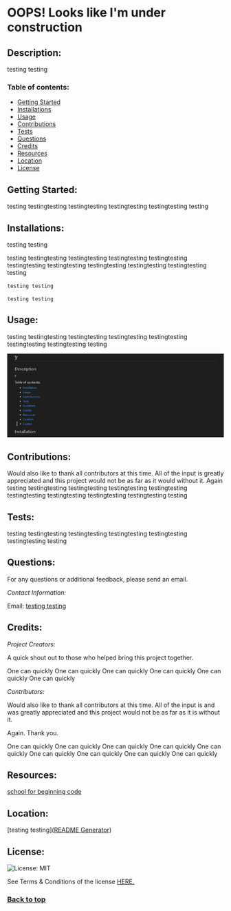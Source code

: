 # **OOPS! Looks like I'm under construction**

## Description:
testing testing

### Table of contents:

- [Getting Started](#getting)
- [Installations](#installations)
- [Usage](#usage)
- [Contributions](#contributions)
- [Tests](#tests)
- [Questions](#questions)
- [Credits](#credits)
- [Resources](#resources)
- [Location](#location)
- [License](#license)

## Getting Started:
testing testingtesting testingtesting testingtesting testingtesting testing

## Installations:
testing testing


testing testingtesting testingtesting testingtesting testingtesting testingtesting testingtesting testingtesting testingtesting testingtesting testing

```shell
testing testing
```

```shell
testing testing
```

## Usage:
testing testingtesting testingtesting testingtesting testingtesting testingtesting testingtesting testing

![this repo before](./imgs/testimgreadme.png)

## Contributions:
Would also like to thank all contributors at this time.  All of the input is greatly appreciated and this project would not be as far as it would without it.  Again
testing testingtesting testingtesting testingtesting testingtesting testingtesting testingtesting testingtesting testingtesting testing

## Tests:
testing testingtesting testingtesting testingtesting testingtesting testingtesting testing

## Questions:

For any questions or additional feedback, please send an email.

_Contact Information:_

Email:  [testing testing](https://github.com/zMag33z/week-9-READme_Generator)


  ## Credits:
  
  _Project Creators:_

  A quick shout out to those who helped bring this project together.

  One can quickly One can quickly One can quickly One can quickly One can quickly One can quickly 
  

_Contributors:_

Would also like to thank all contributors at this time.  All of the input is and was greatly appreciated and this project would not be as far as it is without it.

Again.  Thank you.

One can quickly One can quickly One can quickly One can quickly One can quickly One can quickly One can quickly One can quickly One can quickly 

## Resources:
[school for beginning code](bootcamp.com)

## Location:
[testing testing]([README Generator](https://github.com/zMag33z/week-9-READme_Generator))


## License:

![License: MIT](https://img.shields.io/badge/license-MIT-brightgreen)

See Terms & Conditions of the license [HERE.](https://opensource.org/licenses/MIT)

### [Back to top](#)
